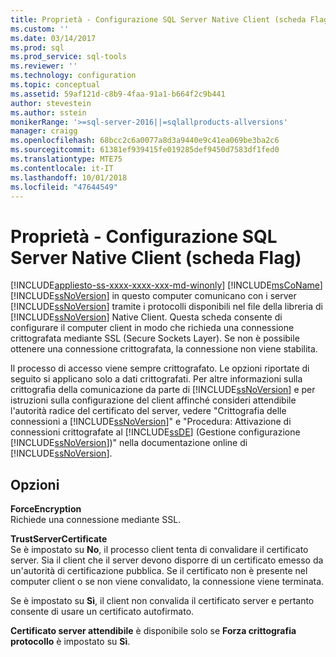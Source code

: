 ```yaml
---
title: Proprietà - Configurazione SQL Server Native Client (scheda Flag) | Microsoft Docs
ms.custom: ''
ms.date: 03/14/2017
ms.prod: sql
ms.prod_service: sql-tools
ms.reviewer: ''
ms.technology: configuration
ms.topic: conceptual
ms.assetid: 59af121d-c8b9-4faa-91a1-b664f2c9b441
author: stevestein
ms.author: sstein
monikerRange: '>=sql-server-2016||=sqlallproducts-allversions'
manager: craigg
ms.openlocfilehash: 68bcc2c6a0077a8d3a9440e9c41ea069be3ba2c6
ms.sourcegitcommit: 61381ef939415fe019285def9450d7583df1fed0
ms.translationtype: MTE75
ms.contentlocale: it-IT
ms.lasthandoff: 10/01/2018
ms.locfileid: "47644549"
---
```

# <a name="sql-server-native-client-configuration-properties-flags-tab"></a>Proprietà - Configurazione SQL Server Native Client (scheda Flag)
[!INCLUDE[appliesto-ss-xxxx-xxxx-xxx-md-winonly](../../includes/appliesto-ss-xxxx-xxxx-xxx-md-winonly.md)]
  [!INCLUDE[msCoName](../../includes/msconame-md.md)] [!INCLUDE[ssNoVersion](../../includes/ssnoversion-md.md)] in questo computer comunicano con i server [!INCLUDE[ssNoVersion](../../includes/ssnoversion-md.md)] tramite i protocolli disponibili nel file della libreria di [!INCLUDE[ssNoVersion](../../includes/ssnoversion-md.md)] Native Client. Questa scheda consente di configurare il computer client in modo che richieda una connessione crittografata mediante SSL (Secure Sockets Layer). Se non è possibile ottenere una connessione crittografata, la connessione non viene stabilita.  
  
 Il processo di accesso viene sempre crittografato. Le opzioni riportate di seguito si applicano solo a dati crittografati. Per altre informazioni sulla crittografia della comunicazione da parte di [!INCLUDE[ssNoVersion](../../includes/ssnoversion-md.md)] e per istruzioni sulla configurazione del client affinché consideri attendibile l'autorità radice del certificato del server, vedere "Crittografia delle connessioni a [!INCLUDE[ssNoVersion](../../includes/ssnoversion-md.md)]" e "Procedura: Attivazione di connessioni crittografate al [!INCLUDE[ssDE](../../includes/ssde-md.md)] (Gestione configurazione [!INCLUDE[ssNoVersion](../../includes/ssnoversion-md.md)])" nella documentazione online di [!INCLUDE[ssNoVersion](../../includes/ssnoversion-md.md)].  
  
## <a name="options"></a>Opzioni  
 **ForceEncryption**  
 Richiede una connessione mediante SSL.  
  
 **TrustServerCertificate**  
 Se è impostato su **No**, il processo client tenta di convalidare il certificato server. Sia il client che il server devono disporre di un certificato emesso da un'autorità di certificazione pubblica. Se il certificato non è presente nel computer client o se non viene convalidato, la connessione viene terminata.  
  
 Se è impostato su **Sì**, il client non convalida il certificato server e pertanto consente di usare un certificato autofirmato.  
  
 **Certificato server attendibile** è disponibile solo se **Forza crittografia protocollo** è impostato su **Sì**.  
  
  
